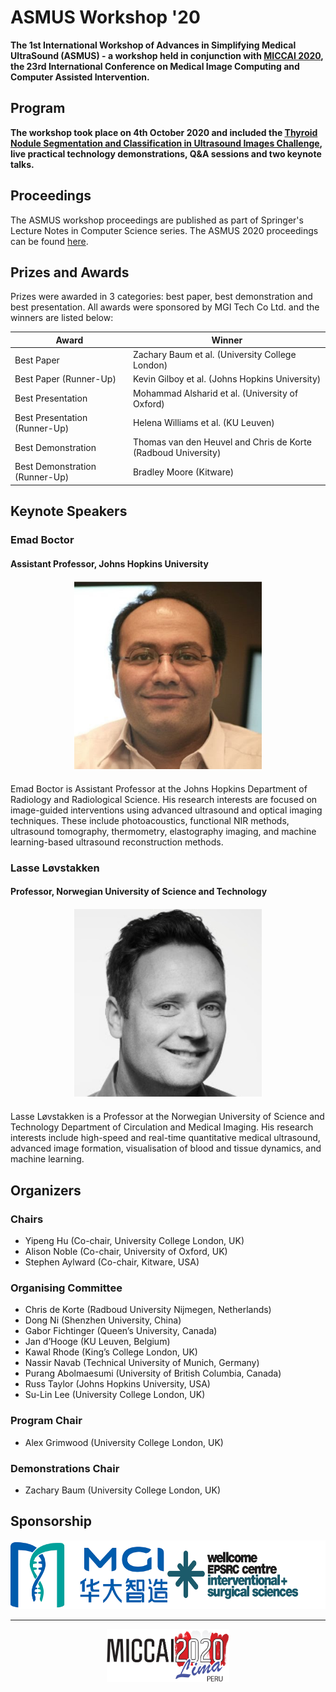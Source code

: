 # ASMUS Workshop '20

**The 1st International Workshop of Advances in Simplifying Medical UltraSound (ASMUS) - a workshop held in conjunction with [MICCAI 2020](https://www.miccai2020.org/), the 23rd International Conference on Medical Image Computing and Computer Assisted Intervention.**

## Program

**The workshop took place on 4th October 2020 and included the [Thyroid Nodule Segmentation and Classification in Ultrasound Images Challenge](https://www.google.com/url?q=https%3A%2F%2Ftn-scui2020.grand-challenge.org%2FHome%2F&sa=D&sntz=1&usg=AFQjCNEPKv8JHsTOMRNq-au54ZiJ79Y3vg), live practical technology demonstrations, Q&A sessions and two keynote talks.**

## Proceedings

The ASMUS workshop proceedings are published as part of Springer's Lecture Notes in Computer Science series. The ASMUS 2020 proceedings can be found [here](https://www.springer.com/978-3-030-60333-5).

## Prizes and Awards

Prizes were awarded in 3 categories: best paper, best demonstration and best presentation. All awards were sponsored by MGI Tech Co Ltd. and the winners are listed below:

| Award                          | Winner                                                        |
| ------------------------------ | ------------------------------------------------------------- |
| Best Paper                     | Zachary Baum et al. (University College London)               |
| Best Paper (Runner-Up)         | Kevin Gilboy et al. (Johns Hopkins University)                |
| Best Presentation              | Mohammad Alsharid et al. (University of Oxford)               |
| Best Presentation (Runner-Up)  | Helena Williams et al. (KU Leuven)                            |
| Best Demonstration             | Thomas van den Heuvel and Chris de Korte (Radboud University) |
| Best Demonstration (Runner-Up) | Bradley Moore (Kitware)                                       |

## Keynote Speakers

### Emad Boctor

#### Assistant Professor, Johns Hopkins University

<div style="margin: 20px;" align="center">
  <img src="im/boctor2020.jpg" height="300" width="300">
</div>

Emad Boctor is Assistant Professor at the Johns Hopkins Department of Radiology and Radiological Science. His research interests are focused on image-guided interventions using advanced ultrasound and optical imaging techniques. These include photoacoustics, functional NIR methods, ultrasound tomography, thermometry, elastography imaging, and machine learning-based ultrasound reconstruction methods.

### Lasse Løvstakken

#### Professor, Norwegian University of Science and Technology

<div style="margin: 20px;" align="center">
  <img src="im/lovstakken2020.jpg" height="300" width="300">
</div>

Lasse Løvstakken is a Professor at the Norwegian University of Science and Technology Department of Circulation and Medical Imaging. His research interests include high-speed and real-time quantitative medical ultrasound, advanced image formation, visualisation of blood and tissue dynamics, and machine learning.

## Organizers

### Chairs

- Yipeng Hu (Co-chair, University College London, UK)
- Alison Noble (Co-chair, University of Oxford, UK)
- Stephen Aylward (Co-chair, Kitware, USA)

### Organising Committee

- Chris de Korte (Radboud University Nijmegen, Netherlands)
- Dong Ni (Shenzhen University, China)
- Gabor Fichtinger (Queen’s University, Canada)
- Jan d’Hooge (KU Leuven, Belgium)
- Kawal Rhode (King’s College London, UK)
- Nassir Navab (Technical University of Munich, Germany)
- Purang Abolmaesumi (University of British Columbia, Canada)
- Russ Taylor (Johns Hopkins University, USA)
- Su-Lin Lee (University College London, UK)

### Program Chair

- Alex Grimwood (University College London, UK)

### Demonstrations Chair

- Zachary Baum (University College London, UK)

## Sponsorship

<div style="display: flex; justify-content: space-between;">
  <a href="https://en.mgi-tech.com/" target="_blank">
    <img  src="im/mgi.png" width="321" height="110">
  </a>
  <a href="https://www.ucl.ac.uk/interventional-surgical-sciences/" target="_blank">
    <img  src="im/weiss.png" width="323" height="110">
  </a>
</div>

---

<div margin="20px" align="center">
  <a href="https://www.miccai2020.org/" target="_blank">
    <img  src="im/miccai2020.png" width="196"  height="85">
  </a>
</div>
